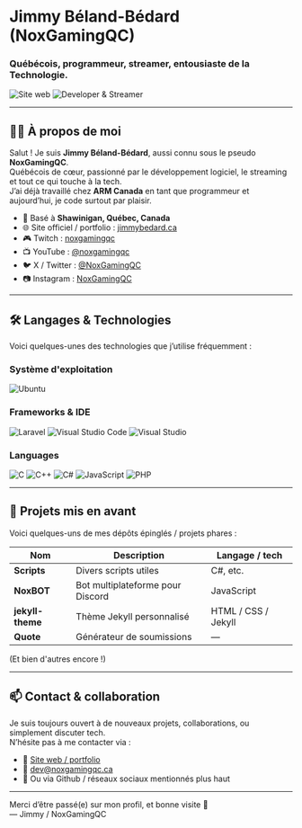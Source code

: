# Jimmy Béland-Bédard (NoxGamingQC)
<h3>Québécois, programmeur, streamer, entousiaste de la Technologie.</h3>
<section>
  <img src="https://img.shields.io/website?url=https%3A%2F%2Fwww.jimmybedard.ca&style=for-the-badge&labelColor=333333&label=site%20web" alt="Site web" />
  <img src="https://img.shields.io/website?url=https%3A%2F%2Fgithub.jimmybedard.ca&style=for-the-badge&labelColor=333333&logo=github&logoColor=white&label=GitHub%20Pages" alt="Developer & Streamer" />
</section>

---

## 🧑‍💻 À propos de moi

Salut ! Je suis **Jimmy Béland-Bédard**, aussi connu sous le pseudo **NoxGamingQC**.  
Québécois de cœur, passionné par le développement logiciel, le streaming et tout ce qui touche à la tech.  
J’ai déjà travaillé chez **ARM Canada** en tant que programmeur et aujourd’hui, je code surtout par plaisir.

- 📍 Basé à **Shawinigan, Québec, Canada**  
- 🌐 Site officiel / portfolio : [jimmybedard.ca](https://www.jimmybedard.ca)  
- 🎮 Twitch : [noxgamingqc](https://www.twitch.tv/noxgamingqc)  
- 📺 YouTube : [@noxgamingqc](https://www.youtube.com/@noxgamingqc)  
- 🐦 X / Twitter : [@NoxGamingQC](https://twitter.com/NoxGamingQC)  
- 📷 Instagram : [NoxGamingQC](https://www.instagram.com/NoxGamingQC)  

---

## 🛠️ Langages & Technologies

Voici quelques-unes des technologies que j’utilise fréquemment :

### Système d'exploitation
![Ubuntu](https://img.shields.io/badge/Ubuntu-E95420?style=for-the-badge&logo=ubuntu&logoColor=white)

### Frameworks & IDE
![Laravel](https://img.shields.io/badge/laravel-%23FF2D20.svg?style=for-the-badge&logo=laravel&logoColor=white)
![Visual Studio Code](https://img.shields.io/badge/Visual%20Studio%20Code-0078d7.svg?style=for-the-badge&logo=visual-studio-code&logoColor=white)
![Visual Studio](https://img.shields.io/badge/Visual%20Studio-5C2D91.svg?style=for-the-badge&logo=visual-studio&logoColor=white)

### Languages
![C](https://img.shields.io/badge/c-%2300599C.svg?style=for-the-badge&logo=c&logoColor=white)
![C++](https://img.shields.io/badge/c++-%2300599C.svg?style=for-the-badge&logo=c%2B%2B&logoColor=white)
![C#](https://img.shields.io/badge/c%23-%23239120.svg?style=for-the-badge&logo=csharp&logoColor=white)
![JavaScript](https://img.shields.io/badge/javascript-%23323330.svg?style=for-the-badge&logo=javascript&logoColor=%23F7DF1E)
![PHP](https://img.shields.io/badge/php-%23777BB4.svg?style=for-the-badge&logo=php&logoColor=white)

---

## 📂 Projets mis en avant

Voici quelques-uns de mes dépôts épinglés / projets phares :

| Nom | Description | Langage / tech |
|---|---|---|
| **Scripts** | Divers scripts utiles | C#, etc. |
| **NoxBOT** | Bot multiplateforme pour Discord | JavaScript |
| **jekyll-theme** | Thème Jekyll personnalisé | HTML / CSS / Jekyll |
| **Quote** | Générateur de soumissions | — |

(Et bien d'autres encore !)

---

## 📫 Contact & collaboration

Je suis toujours ouvert à de nouveaux projets, collaborations, ou simplement discuter tech.  
N’hésite pas à me contacter via :

- 🔗 [Site web / portfolio](https://www.noxgamingqc.ca)  
- 📧 dev@noxgamingqc.ca
- 💬 Ou via Github / réseaux sociaux mentionnés plus haut  

---

Merci d’être passé(e) sur mon profil, et bonne visite 👋  
— Jimmy / NoxGamingQC
